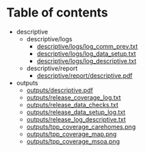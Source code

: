 # Table of contents

* descriptive
  * descriptive/logs
    * [descriptive/logs/log_comm_prev.txt](descriptive/logs/log_comm_prev.txt)
    * [descriptive/logs/log_data_setup.txt](descriptive/logs/log_data_setup.txt)
    * [descriptive/logs/log_descriptive.txt](descriptive/logs/log_descriptive.txt)
  * descriptive/report
    * [descriptive/report/descriptive.pdf](descriptive/report/descriptive.pdf)
* outputs
  * [outputs/descriptive.pdf](outputs/descriptive.pdf)
  * [outputs/release_coverage_log.txt](outputs/release_coverage_log.txt)
  * [outputs/release_data_checks.txt](outputs/release_data_checks.txt)
  * [outputs/release_data_setup_log.txt](outputs/release_data_setup_log.txt)
  * [outputs/release_log_descriptive.txt](outputs/release_log_descriptive.txt)
  * [outputs/tpp_coverage_carehomes.png](outputs/tpp_coverage_carehomes.png)
  * [outputs/tpp_coverage_map.png](outputs/tpp_coverage_map.png)
  * [outputs/tpp_coverage_msoa.png](outputs/tpp_coverage_msoa.png)